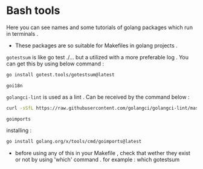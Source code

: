 # Bash tools 

Here you can see names and some tutorials of golang packages which run
in terminals . 
* These packages are so suitable for Makefiles in golang projects .

`gotestsum` is like go test ./... but a utilized with a more preferable log . You can get this
by using below command : 
```bash
go install gotest.tools/gotestsum@latest
```

`goi18n`

`golangci-lint` is used as a lint . Can be received by the command below : 

```bash
curl -sSfL https://raw.githubusercontent.com/golangci/golangci-lint/master/install.sh | sh -s -- -b $(shell go env GOPATH)/bin;
```

`goimports`

installing :
```bash
go install golang.org/x/tools/cmd/goimports@latest
```

* before using any of this in your Makefile , check that wether they exist
or not by using 'which' command . for example : which gotestsum 

